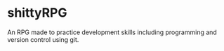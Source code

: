 # shittyRPG
An RPG made to practice development skills including programming and version control using git.
